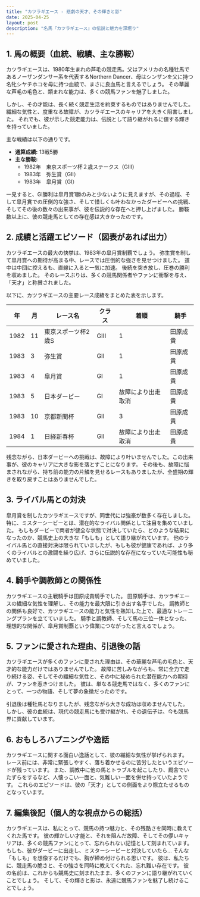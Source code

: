 ```yaml
---
title: "カツラギエース - 悲劇の天才、その輝きと影"
date: 2025-04-25
layout: post
description: "名馬『カツラギエース』の伝説と魅力を深堀り"
---
```


## 1. 馬の概要（血統、戦績、主な勝鞍）

カツラギエースは、1980年生まれの芦毛の競走馬。父はアメリカの名種牡馬であるノーザンダンサー系を代表するNorthern Dancer、母はシンザンを父に持つ名牝シヤチホコを母に持つ血統で、まさに良血馬と言えるでしょう。  その華麗な芦毛の毛色と、類まれな能力は、多くの競馬ファンを魅了しました。

しかし、その才能は、長く続く競走生活を約束するものではありませんでした。  繊細な気性と、度重なる故障が、カツラギエースのキャリアを大きく阻害しました。  それでも、彼が示した競走能力は、伝説として語り継がれるに値する輝きを持っていました。

主な戦績は以下の通りです。

* **通算成績:** 13戦5勝
* **主な勝鞍:**
    * 1982年　東京スポーツ杯２歳ステークス（GIII）
    * 1983年　弥生賞（GII）
    * 1983年　皐月賞（GI）

一見すると、GI勝利は皐月賞1勝のみと少ないように見えますが、その過程、そして皐月賞での圧倒的な強さ、そして惜しくも叶わなかったダービーへの挑戦、そしてその後の数々の出来事が、彼を伝説的な存在へと押し上げました。  勝鞍数以上に、彼の競走馬としての存在感は大きかったのです。


## 2. 成績と活躍エピソード（図表があれば出力）

カツラギエースの最大の快挙は、1983年の皐月賞制覇でしょう。  弥生賞を制して皐月賞への期待が高まる中、レースでは圧倒的な強さを見せつけました。  道中は中団に控えるも、直線に入ると一気に加速。  後続を突き放し、圧巻の勝利を収めました。  そのレースぶりは、多くの競馬関係者やファンに衝撃を与え、「天才」と称賛されました。

以下に、カツラギエースの主要レース成績をまとめた表を示します。

| 年 | 月 | レース名       | クラス | 着順 | 騎手       |
|---|----|--------------|-------|-----|-------------|
| 1982 | 11 | 東京スポーツ杯2歳S | GIII  | 1   | 田原成貴     |
| 1983 | 3  | 弥生賞        | GII   | 1   | 田原成貴     |
| 1983 | 4  | 皐月賞        | GI    | 1   | 田原成貴     |
| 1983 | 5  | 日本ダービー    | GI    | 故障により出走取消 | 田原成貴     |
| 1983 | 10 | 京都新聞杯     | GII   | 3   | 田原成貴     |
| 1984 | 1  | 日経新春杯     | GII   | 故障により出走取消 | 田原成貴     |


残念ながら、日本ダービーへの挑戦は、故障により叶いませんでした。この出来事が、彼のキャリアに大きな影を落とすことになります。  その後も、故障に悩まされながら、持ち前の能力の片鱗を見せるレースもありましたが、全盛期の輝きを取り戻すことはありませんでした。


## 3. ライバル馬との対決

皐月賞を制したカツラギエースですが、同世代には強豪が数多く存在しました。  特に、ミスターシービーとは、潜在的なライバル関係として注目を集めていました。  もしもダービーで両者が健全な状態で対決していたら、どのような結果になったのか、競馬史上の大きな「もしも」として語り継がれています。  他のライバル馬との直接対決は限られていましたが、もしも彼が健康であれば、より多くのライバルとの激闘を繰り広げ、さらに伝説的な存在になっていた可能性も秘めていました。


## 4. 騎手や調教師との関係性

カツラギエースの主戦騎手は田原成貴騎手でした。  田原騎手は、カツラギエースの繊細な気性を理解し、その能力を最大限に引き出す名手でした。  調教師との関係も良好で、カツラギエースの能力と気性を熟知した上で、最適なトレーニングプランを立てていました。  騎手と調教師、そして馬の三位一体となった、理想的な関係が、皐月賞制覇という偉業につながったと言えるでしょう。


## 5. ファンに愛された理由、引退後の話

カツラギエースが多くのファンに愛された理由は、その華麗な芦毛の毛色と、天才的な能力だけではありませんでした。  故障に苦しみながらも、常に全力で走り続ける姿、そしてその繊細な気性と、その中に秘められた潜在能力への期待が、ファンを惹きつけました。  彼は、単なる競走馬ではなく、多くのファンにとって、一つの物語、そして夢の象徴だったのです。

引退後は種牡馬となりましたが、残念ながら大きな成功は収めませんでした。  しかし、彼の血統は、現代の競走馬にも受け継がれ、その遺伝子は、今も競馬界に貢献しています。


## 6. おもしろハプニングや逸話

カツラギエースに関する面白い逸話として、彼の繊細な気性が挙げられます。  レース前には、非常に緊張しやすく、落ち着かせるのに苦労したというエピソードが残っています。  また、調教中に他の馬とトラブルを起こしたり、厩舎でいたずらをするなど、人懐っこい一面と、気難しい一面を併せ持っていたようです。  これらのエピソードは、彼の「天才」としての側面をより際立たせるものとなっています。


## 7. 編集後記（個人的な視点からの総括）

カツラギエースは、私にとって、競馬の持つ魅力と、その残酷さを同時に教えてくれた馬です。  彼の輝かしい才能と、それを阻んだ故障、そしてその儚いキャリアは、多くの競馬ファンにとって、忘れられない記憶として刻まれています。  もしも、彼がダービーに出走し、ミスターシービーと対決していたら…  そんな「もしも」を想像するだけでも、胸が締め付けられる思いです。  彼は、私たちに、競走馬の脆さと、その強さを同時に教えてくれた、忘れ難い存在です。  彼の名前は、これからも競馬史に刻まれたまま、多くのファンに語り継がれていくことでしょう。  そして、その輝きと影は、永遠に競馬ファンを魅了し続けることでしょう。
